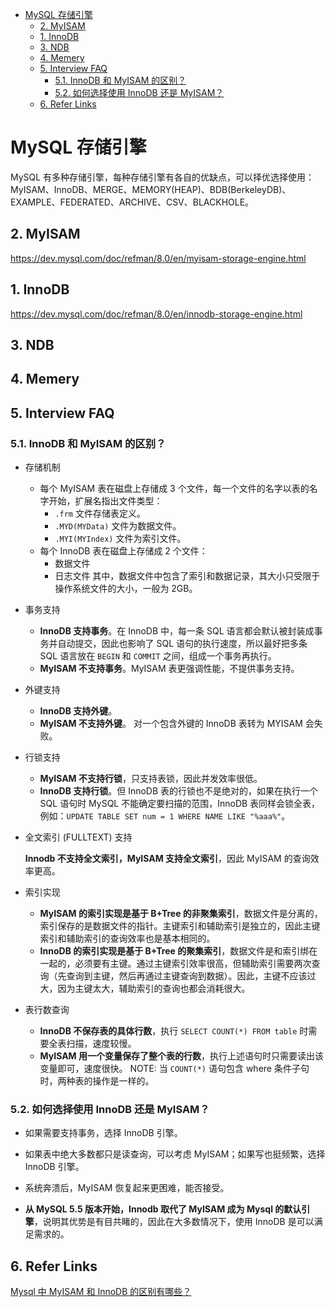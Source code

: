 - [MySQL 存储引擎](#mysql-存储引擎)
  - [2. MyISAM](#2-myisam)
  - [1. InnoDB](#1-innodb)
  - [3. NDB](#3-ndb)
  - [4. Memery](#4-memery)
  - [5. Interview FAQ](#5-interview-faq)
    - [5.1. InnoDB 和 MyISAM 的区别？](#51-innodb-和-myisam-的区别)
    - [5.2. 如何选择使用 InnoDB 还是 MyISAM？](#52-如何选择使用-innodb-还是-myisam)
  - [6. Refer Links](#6-refer-links)

# MySQL 存储引擎

MySQL 有多种存储引擎，每种存储引擎有各自的优缺点，可以择优选择使用：MyISAM、InnoDB、MERGE、MEMORY(HEAP)、BDB(BerkeleyDB)、EXAMPLE、FEDERATED、ARCHIVE、CSV、BLACKHOLE。

## 2. MyISAM

https://dev.mysql.com/doc/refman/8.0/en/myisam-storage-engine.html

## 1. InnoDB

https://dev.mysql.com/doc/refman/8.0/en/innodb-storage-engine.html

## 3. NDB

## 4. Memery

## 5. Interview FAQ

### 5.1. InnoDB 和 MyISAM 的区别？

- 存储机制
  - 每个 MyISAM 表在磁盘上存储成 3 个文件，每一个文件的名字以表的名字开始，扩展名指出文件类型：
    - `.frm` 文件存储表定义。
    - `.MYD(MYData)` 文件为数据文件。 
    - `.MYI(MYIndex)` 文件为索引文件。
  - 每个 InnoDB 表在磁盘上存储成 2 个文件：
    - 数据文件
    - 日志文件
    其中，数据文件中包含了索引和数据记录，其大小只受限于操作系统文件的大小，一般为 2GB。

- 事务支持
  - **InnoDB 支持事务**。在 InnoDB 中，每一条 SQL 语言都会默认被封装成事务并自动提交，因此也影响了 SQL 语句的执行速度，所以最好把多条 SQL 语言放在 `BEGIN` 和 `COMMIT` 之间，组成一个事务再执行。
  - **MyISAM 不支持事务**。MyISAM 表更强调性能，不提供事务支持。

- 外键支持
  - **InnoDB 支持外键**。
  - **MyISAM 不支持外键**。
  对一个包含外键的 InnoDB 表转为 MYISAM 会失败。

- 行锁支持
  - **MyISAM 不支持行锁**，只支持表锁，因此并发效率很低。
  - **InnoDB 支持行锁**。但 InnoDB 表的行锁也不是绝对的，如果在执行一个 SQL 语句时 MySQL 不能确定要扫描的范围，InnoDB 表同样会锁全表，例如：`UPDATE TABLE SET num = 1 WHERE NAME LIKE "%aaa%"`。

- 全文索引 (FULLTEXT) 支持
  
  **Innodb 不支持全文索引，MyISAM 支持全文索引**，因此 MyISAM 的查询效率更高。

- 索引实现
  - **MyISAM 的索引实现是基于 B+Tree 的非聚集索引**，数据文件是分离的，索引保存的是数据文件的指针。主键索引和辅助索引是独立的，因此主键索引和辅助索引的查询效率也是基本相同的。
  - **InnoDB 的索引实现是基于 B+Tree 的聚集索引**，数据文件是和索引绑在一起的，必须要有主键。通过主键索引效率很高，但辅助索引需要两次查询（先查询到主键，然后再通过主键查询到数据）。因此，主键不应该过大，因为主键太大，辅助索引的查询也都会消耗很大。

- 表行数查询
  - **InnoDB 不保存表的具体行数**，执行 `SELECT COUNT(*) FROM table` 时需要全表扫描，速度较慢。
  - **MyISAM 用一个变量保存了整个表的行数**，执行上述语句时只需要读出该变量即可，速度很快。
  NOTE: 当 `COUNT(*)` 语句包含 where 条件子句时，两种表的操作是一样的。

### 5.2. 如何选择使用 InnoDB 还是 MyISAM？

- 如果需要支持事务，选择 InnoDB 引擎。

- 如果表中绝大多数都只是读查询，可以考虑 MyISAM；如果写也挺频繁，选择 InnoDB 引擎。

- 系统奔溃后，MyISAM 恢复起来更困难，能否接受。

- **从 MySQL 5.5 版本开始，Innodb 取代了 MyISAM 成为 Mysql 的默认引擎**，说明其优势是有目共睹的，因此在大多数情况下，使用 InnoDB 是可以满足需求的。

## 6. Refer Links

[Mysql 中 MyISAM 和 InnoDB 的区别有哪些？](https://www.zhihu.com/question/20596402)